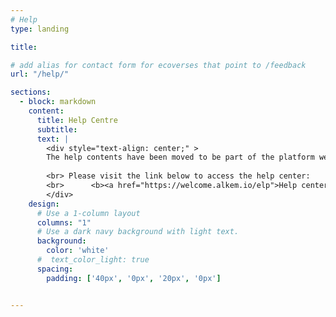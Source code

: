 ```yaml
---
# Help
type: landing

title:

# add alias for contact form for ecoverses that point to /feedback 
url: "/help/"

sections:
  - block: markdown
    content:
      title: Help Centre
      subtitle: 
      text: |
        <div style="text-align: center;" >
        The help contents have been moved to be part of the platform welcome site.
         
        <br> Please visit the link below to access the help center:  
        <br>      <b><a href="https://welcome.alkem.io/elp">Help center</a></b>
        </div>
    design:
      # Use a 1-column layout
      columns: "1"
      # Use a dark navy background with light text.
      background:
        color: 'white'
      #  text_color_light: true
      spacing:
        padding: ['40px', '0px', '20px', '0px']


---
```

